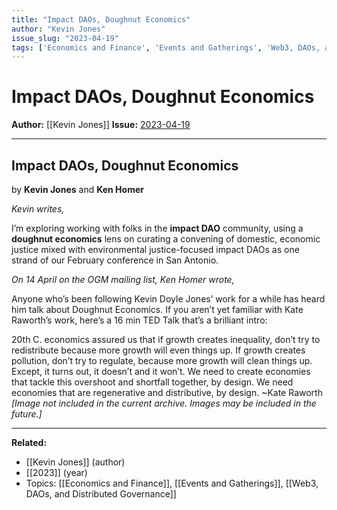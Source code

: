 ```yaml
---
title: "Impact DAOs, Doughnut Economics"
author: "Kevin Jones"
issue_slug: "2023-04-19"
tags: ['Economics and Finance', 'Events and Gatherings', 'Web3, DAOs, and Distributed Governance']
---
```


# Impact DAOs, Doughnut Economics

**Author:** [[Kevin Jones]]
**Issue:** [2023-04-19](https://plex.collectivesensecommons.org/2023-04-19/)

---

## Impact DAOs, Doughnut Economics
by **Kevin Jones** and **Ken Homer**

*Kevin writes,*

I’m exploring working with folks in the **impact DAO** community, using a **doughnut economics** lens on curating a convening of domestic, economic justice mixed with environmental justice-focused impact DAOs as one strand of our February conference in San Antonio.

*On 14 April on the OGM mailing list, Ken Homer wrote,*

Anyone who’s been following Kevin Doyle Jones’ work for a while has heard him talk about Doughnut Economics. If you aren’t yet familiar with Kate Raworth’s work, here’s a 16 min TED Talk that’s a brilliant intro:

20th C. economics assured us that if growth creates inequality, don’t try to redistribute because more growth will even things up. If growth creates pollution, don’t try to regulate, because more growth will clean things up. Except, it turns out, it doesn’t and it won’t. We need to create economies that tackle this overshoot and shortfall together, by design. We need economies that are regenerative and distributive, by design. ~Kate Raworth
*[Image not included in the current archive. Images may be included in the future.]*

---

**Related:**
- [[Kevin Jones]] (author)
- [[2023]] (year)
- Topics: [[Economics and Finance]], [[Events and Gatherings]], [[Web3, DAOs, and Distributed Governance]]

